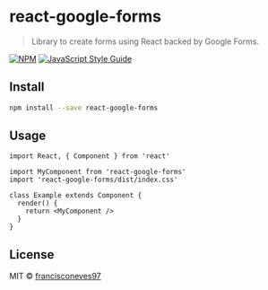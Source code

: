 # react-google-forms

> Library to create forms using React backed by Google Forms.

[![NPM](https://img.shields.io/npm/v/react-google-forms.svg)](https://www.npmjs.com/package/react-google-forms) [![JavaScript Style Guide](https://img.shields.io/badge/code_style-standard-brightgreen.svg)](https://standardjs.com)

## Install

```bash
npm install --save react-google-forms
```

## Usage

```tsx
import React, { Component } from 'react'

import MyComponent from 'react-google-forms'
import 'react-google-forms/dist/index.css'

class Example extends Component {
  render() {
    return <MyComponent />
  }
}
```

## License

MIT © [francisconeves97](https://github.com/francisconeves97)
